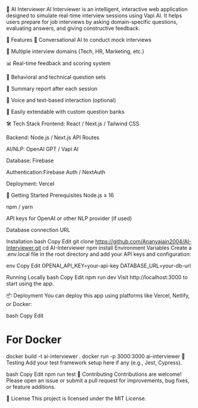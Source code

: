 🤖 AI Interviewer
AI Interviewer is an intelligent, interactive web application designed to simulate real-time interview sessions using Vapi AI. It helps users prepare for job interviews by asking domain-specific questions, evaluating answers, and giving constructive feedback.

🧠 Features
💬 Conversational AI to conduct mock interviews

📂 Multiple interview domains (Tech, HR, Marketing, etc.)

📊 Real-time feedback and scoring system

🎯 Behavioral and technical question sets

📝 Summary report after each session

📡 Voice and text-based interaction (optional)

🧩 Easily extendable with custom question banks

🛠️ Tech Stack
Frontend: React / Next.js / Tailwind CSS

Backend: Node.js / Next.js API Routes

AI/NLP: OpenAI GPT / Vapi AI 

Database:  Firebase

Authentication:Firebase Auth / NextAuth

Deployment: Vercel

🚀 Getting Started
Prerequisites
Node.js ≥ 16

npm / yarn

API keys for OpenAI or other NLP provider (if used)

Database connection URL

Installation
bash
Copy
Edit
git clone https://github.com/Ananyajain2004/AI-Interviewer.git
cd AI-Interviewer
npm install
Environment Variables
Create a .env.local file in the root directory and add your API keys and configuration:

env
Copy
Edit
OPENAI_API_KEY=your-api-key
DATABASE_URL=your-db-url

Running Locally
bash
Copy
Edit
npm run dev
Visit http://localhost:3000 to start using the app.

📦 Deployment
You can deploy this app using platforms like Vercel, Netlify, or Docker:

bash
Copy
Edit
# For Docker
docker build -t ai-interviewer .
docker run -p 3000:3000 ai-interviewer
🧪 Testing
Add your test framework setup here if any (e.g., Jest, Cypress).

bash
Copy
Edit
npm run test
🙌 Contributing
Contributions are welcome! Please open an issue or submit a pull request for improvements, bug fixes, or feature additions.

📄 License
This project is licensed under the MIT License.


